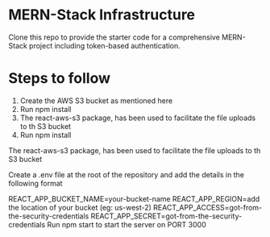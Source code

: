 # MERN-Stack Infrastructure

Clone this repo to provide the starter code for a comprehensive MERN-Stack project including token-based authentication.

# Steps to follow

1. Create the AWS S3 bucket as mentioned here
2. Run npm install
3. The react-aws-s3 package, has been used to facilitate the file uploads to th S3 bucket
4. Run npm install

The react-aws-s3 package, has been used to facilitate the file uploads to th S3 bucket

Create a .env file at the root of the repository and add the details in the following format

REACT_APP_BUCKET_NAME=your-bucket-name
REACT_APP_REGION=add the location of your bucket (eg: us-west-2)
REACT_APP_ACCESS=got-from-the-security-credentials
REACT_APP_SECRET=got-from-the-security-credentials
Run npm start to start the server on PORT 3000